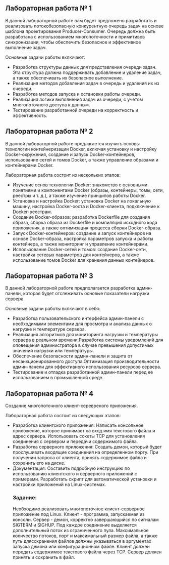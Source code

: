 ## Лабораторная работа № 1

  В данной лабораторной работе вам будет предложено разработать и реализовать потокобезопасную конкурентную очередь задач на основе шаблона проектирования Producer-Consumer. 
Очередь должна быть разработана с использованием многопоточности и примитивов синхронизации, чтобы обеспечить безопасное и эффективное выполнение задач.

Основные задачи работы включают:
  * Разработка структуры данных для представления очереди задач. Эта структура должна поддерживать добавление и удаление задач, а также обеспечивать их безопасное выполнение.
  * Реализация методов добавления задач в очередь и удаления их из очереди.
  * Разработка методов запуска и остановки работы очереди.
  * Реализация логики выполнения задач из очереди, с учетом многопоточного доступа к данным.
  * Тестирование разработанной очереди на корректность и эффективность.

## Лабораторная работа № 2
В данной лабораторной работе предлагается изучить основы технологии контейнеризации Docker, включая установку и настройку Docker-окружения, создание и запуск Docker-контейнеров, использование сетей и томов Docker, а также управление образами и контейнерами Docker.

Лабораторная работа состоит из нескольких этапов:
 * Изучение основ технологии Docker: знакомство с основными понятиями и компонентами Docker (образы, контейнеры, томы, сети, реестры и т. д.), а также изучение принципов работы Docker.
 * Установка и настройка Docker: установка Docker на локальную машину, настройка Docker-хоста и Docker-клиента, подключение к Docker-реестрам.
 * Создание Docker-образов: разработка Dockerfile для создания образа, сборка образа из Dockerfile и компиляция исходного кода приложения, а также оптимизация процесса сборки Docker-образа.
 * Запуск Docker-контейнеров: создание и запуск контейнеров на основе Docker-образа, настройка параметров запуска и работы контейнера, а также мониторинг и управление контейнерами.
 * Использование Docker-сетей и томов: создание Docker-сети, настройка сетевых параметров для контейнеров, а также использование томов Docker для хранения данных контейнеров.

## Лабораторная работа № 3
В данной лабораторной работе предполагается разработка админ-панели, которая будет отслеживать основые показатели нагрузки сервера.

Основные задачи работы включают в себя:
  * Разработка пользовательского интерфейса админ-панели с необходимыми элементами для просмотра и анализа данных о нагрузке и температуре сервера.
  * Реализация алгоритмов для мониторинга нагрузки и температуры сервера в реальном времени.Разработка системы уведомлений для оповещения администратора в случае превышения допустимых значений нагрузки или температуры.
  * Обеспечение безопасности админ-панели и защита от несанкционированного доступа.Оптимизация производительности админ-панели для эффективного использования ресурсов сервера.
  * Тестирование и отладка разработанной админ-панели перед ее использованием в промышленной среде.

## Лабораторная работа № 4
  Создание многопоточного клиент-серевреного приложения.
  
  Лабораторная работа состоит из следующих этапов:

  * Разработка клиентского приложения: Написать консольное приложение, которое принимает на вход имя текстового файла и адрес сервера. Использовать сокеты TCP для установления соединения с сервером и передачи содержимого файла.
  * Разработка серверного приложения: Создать демон, который будет прослушивать входящие соединения на определенном порту.
    При получении запроса от клиента, принять содержимое файла и сохранить его на диске.
  * Документация:
    Составить подробную инструкцию по использованию клиентского и серверного приложений с примерами.
    Разработать скрипт для автоматической установки и настройки приложений на Linux-системах.
    ### Задание:
    Необходимо реализовать многопоточное клиент-серверное приложение под Linux.
      Клиент - программа, запускаемая из консоли.
      Сервер - демон, корректно завершающийся по сигналам SIGTERM и SIGHUP. Под каждое соединение выделяется дополнительный поток из ограниченного пула.
      Максимальное количество потоков, порт и максимальный размер файла, а также путь длясохранения файлов должны указываться в аргументах запуска демона или конфигурационном файле.
      Клиент должен передать содержимое текстового файла через TCP.
      Сервер должен принять и сохранить в файл.


